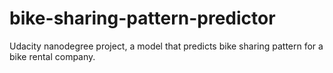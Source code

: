 # bike-sharing-pattern-predictor
Udacity nanodegree project, a model that predicts bike sharing pattern for a bike rental company.
